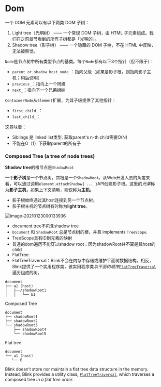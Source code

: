 # Dom

一个 DOM 元素可以有以下两类 DOM 子树：

1. Light tree（光明树） —— 一个常规 DOM 子树，由 HTML 子元素组成。我们在之前章节看到的所有子树都是「光明的」。
2. Shadow tree（影子树） —— 一个隐藏的 DOM 子树，不在 HTML 中反映，无法被察觉。



`Node`是节点树中所有类型节点的基类。每个`Node`都有以下3个指针（但不限于）：

- `parent_or_shadow_host_node_`：指向父级（如果是影子根，则指向影子主机；稍后说明）
- `previous_`：指向上一个同级
- `next_`：指向下一个兄弟姐妹

`ContainerNode`从`Element`扩展，为其子级提供了其他指针：

- `first_child_`：
- `last_child_`：

这意味着：

- Siblings 是 linked list类型.  获取parent's n-th child需要O(N) 
- 不能在O（1）下获取parent的所有子

### Composed Tree (a tree of node trees)

**Shadow tree**的根节点是`ShadowRoot`

一个**影子树**是一个节点树，其根是一个`ShadowRoot`。从Web开发人员的角度来看，可以通过调用`element.attachShadow{ ... }`API创建影子根。这里的*元素*称为**影子主机**，如果上下文清晰，则仅称为**主机**。

- 影子根始终通过其host连接到另一个节点树。
- 影子根主机的节点树有时称为**light tree**。

![image-20210123000133936](https://i.loli.net/2021/01/23/HFcQUKTamRfdXAp.png)

- document tree不包含shadow tree
- `Document` 和 `ShadowRoot` 总是节点树的根，并且 implements `TreeScope`.
- TreeScope具有ID到元素的映射
- 普通的dom遍历不能穿过shadow root：因为shadowRoot并不算是其host的child
- FlatTree:
- FlatTreeTraversal：Blink不会在内存中存储或维护平面树数据结构。相反，Blink提供了一个实用程序类，该实用程序类*以平面树顺序*[`FlatTreeTraversal`](https://chromium.googlesource.com/chromium/src/+/master/third_party/blink/renderer/core/dom/flat_tree_traversal.h)遍历组成的树。

```
document
├── a1 (host)
│   ├──/shadowRoot1
│   │   └── b1
```

Composed Tree

```
document
├── shadowRoot1
├── shadowRoot2
└── shadowRoot3
    ├── shadowRoot4
    └── shadowRoot5
```

Flat tree

```
document              
└── a1 (host)
   └── B
```

Blink doesn't store nor maintain a flat tree data structure in the memory. Instead, Blink provides a utility class, [`FlatTreeTraversal`](https://chromium.googlesource.com/chromium/src/+/master/third_party/blink/renderer/core/dom/flat_tree_traversal.h), which traverses a composed tree *in a flat tree order*.

